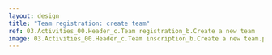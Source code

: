 ```yaml
---
layout: design
title: "Team registration: create team"
ref: 03.Activities_00.Header_c.Team registration_b.Create a new team
image: 03.Activities_00.Header_c.Team inscription_b.Create a new team.png
---
```

